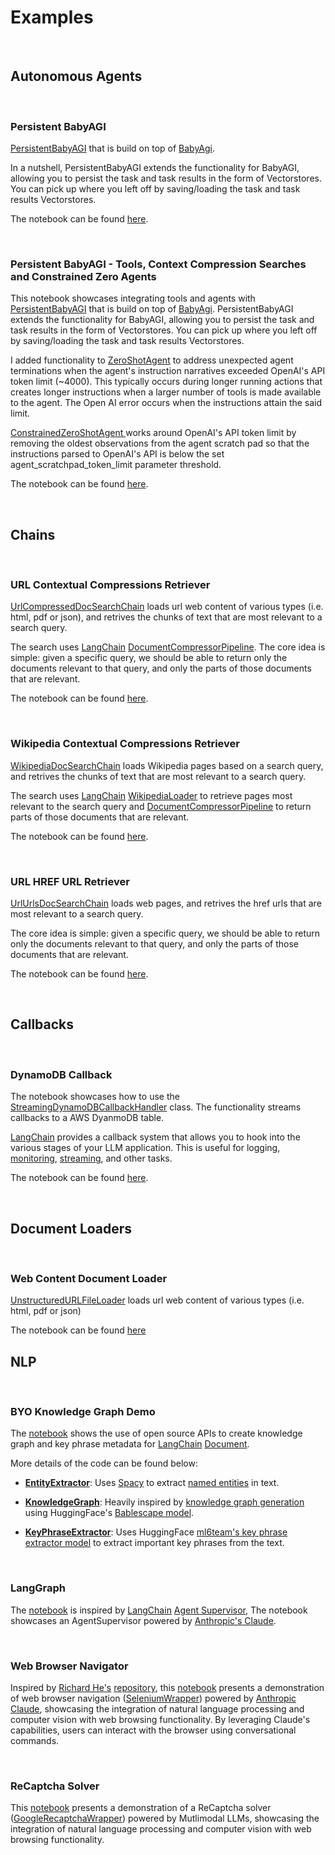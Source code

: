 # Examples
<br>

## Autonomous Agents

<br>

### Persistent BabyAGI

[PersistentBabyAGI](../../slangchain/autonomous_agents/baby_agi.py) that is build on top of [BabyAgi](https://github.com/hwchase17/langchain/blob/master/docs/use_cases/autonomous_agents/baby_agi_with_agent.ipynb).

In a nutshell, PersistentBabyAGI extends the functionality for BabyAGI, allowing you to persist the task and task results in the form of Vectorstores. You can pick up where you left off by saving/loading the task and task results Vectorstores.

The notebook can be found [here](./autonomous_agents/examples/baby_agi.ipynb).

<br>

### Persistent BabyAGI - Tools, Context Compression Searches and Constrained Zero Agents

This notebook showcases integrating tools and agents with [PersistentBabyAGI](../../slangchain/autonomous_agents/baby_agi.py) that is build on top of [BabyAgi](https://github.com/hwchase17/langchain/blob/master/docs/use_cases/autonomous_agents/baby_agi_with_agent.ipynb). PersistentBabyAGI extends the functionality for BabyAGI, allowing you to persist the task and task results in the form of Vectorstores. You can pick up where you left off by saving/loading the task and task results Vectorstores.

I added functionality to [ZeroShotAgent](https://github.com/hwchase17/langchain/blob/master/langchain/agents/mrkl/base.py) to address unexpected agent terminations when the agent's instruction narratives exceeded OpenAI's API token limit (~4000). This typically occurs during longer running actions that creates longer instructions when a larger number of tools is made available to the agent. The Open AI error occurs when the instructions attain the said limit.

[ConstrainedZeroShotAgent ](../../slangchain/agents/constrained_mrkl/base.py) works around OpenAI's API token limit by removing the oldest observations from the agent scratch pad so that the instructions parsed to OpenAI's API is below the set agent_scratchpad_token_limit parameter threshold.

The notebook can be found [here](./autonomous_agents/examples/baby_agi_and_constrained_agents.ipynb).

<br>


## Chains

<br>

### URL Contextual Compressions Retriever

[UrlCompressedDocSearchChain](../../slangchain/chains/url_compressed_doc_search/base.py) loads url web content of various types (i.e. html, pdf or json), and retrives the chunks of text that are most relevant to a search query.

The search uses [LangChain](https://github.com/hwchase17/langchain) [DocumentCompressorPipeline](https://github.com/hwchase17/langchain/blob/master/docs/modules/indexes/retrievers/examples/contextual-compression.ipynb). The core idea is simple: given a specific query, we should be able to return only the documents relevant to that query, and only the parts of those documents that are relevant.

The notebook can be found [here](./chains/examples/url_compressed_doc_search.ipynb).

<br>

### Wikipedia Contextual Compressions Retriever

[WikipediaDocSearchChain](../../slangchain/chains/wikipedia_doc_search/base.py) loads Wikipedia pages based on a search query, and retrives the chunks of text that are most relevant to a search query.

The search uses [LangChain](https://github.com/hwchase17/langchain) [WikipediaLoader](https://github.com/hwchase17/langchain/blob/master/docs/modules/indexes/document_loaders/examples/wikipedia.ipynb) to retrieve pages most relevant to the search query and [DocumentCompressorPipeline](https://github.com/hwchase17/langchain/blob/master/docs/modules/indexes/retrievers/examples/contextual-compression.ipynb) to return parts of those documents that are relevant.

The notebook can be found [here](./chains/examples/wikipedia_doc_search.ipynb).

<br>

### URL HREF URL Retriever

[UrlUrlsDocSearchChain](../../slangchain/chains/url_urls_doc_search/base.py) loads web pages, and retrives the href urls that are most relevant to a search query.

The core idea is simple: given a specific query, we should be able to return only the documents relevant to that query, and only the parts of those documents that are relevant.

The notebook can be found [here](./chains/examples/url_urls_doc_search.ipynb).

<br>

## Callbacks

<br>

### DynamoDB Callback

The notebook showcases how to use the [StreamingDynamoDBCallbackHandler](../../slangchain/callbacks/streaming_aws_ddb.py) class. The functionality streams callbacks to a AWS DyanmoDB table.

[LangChain](https://github.com/hwchase17/langchain) provides a callback system that allows you to hook into the various stages of your LLM application. This is useful for logging, [monitoring](https://python.langchain.com/en/latest/tracing.html), [streaming](https://python.langchain.com/en/latest/modules/models/llms/examples/streaming_llm.html), and other tasks.

The notebook can be found [here](./callbacks/examples/streaming_aws_ddb.ipynb).

<br>

## Document Loaders

<br>

### Web Content Document Loader

[UnstructuredURLFileLoader](../../document_loaders/url_file.py) loads url web content of various types (i.e. html, pdf or json)

The notebook can be found [here](./document_loaders/examples/url_file.ipynb)


## NLP

<br>

### BYO Knowledge Graph Demo


The [notebook](knowledge_graph/examples/byo_knowledge_graph.ipynb) shows the use of open source APIs to create knowledge graph and key phrase metadata for [LangChain](https://github.com/hwchase17/langchain) [Document](https://github.com/hwchase17/langchain/blob/1ff7c958b0a84b08c84eebba958b5b3fb0e6e409/langchain/schema.py#L269). 

More details of the code can be found below:

- [**EntityExtractor**](../../slangchain/nlp/ner/entity_extractor.py): Uses [Spacy](https://spacy.io/) to extract [named entities](https://machinelearningknowledge.ai/named-entity-recognition-ner-in-spacy-library/) in text.

- [**KnowledgeGraph**](../../slangchain/nlp/ner/knowledge_graph.py): Heavily inspired by [knowledge graph generation](https://medium.com/nlplanet/building-a-knowledge-base-from-texts-a-full-practical-example-8dbbffb912fa) using HuggingFace's [Bablescape model](https://huggingface.co/Babelscape/rebel-large).

- [**KeyPhraseExtractor**](../../slangchain/nlp/ner/phrase_extractor.py): Uses HuggingFace [ml6team's key phrase extractor model](https://huggingface.co/ml6team/keyphrase-extraction-distilbert-inspec) to extract important key phrases from the text.

<br>

### LangGraph


The [notebook](graphs/examples/anthropic/agent_supervisor.ipynb) is inspired by [LangChain](https://github.com/hwchase17/langchain) [Agent Supervisor](https://github.com/langchain-ai/langgraph/blob/main/examples/multi_agent/agent_supervisor.ipynb), The notebook showcases an AgentSupervisor powered by [Anthropic's Claude](https://www.anthropic.com/news/claude-3-family).

<br>

### Web Browser Navigator

Inspired by [Richard He's](https://twitter.com/RealRichomie) [repository](https://github.com/richardyc/Chrome-GPT/blob/main/README.md), this [notebook](tools/examples/anthropic/selenium.ipynb) presents a demonstration of web browser navigation ([SeleniumWrapper](../../slangchain/tools/selenium/tool.py)) powered by [Anthropic](https://www.anthropic.com/) [Claude](https://www.anthropic.com/claude), showcasing the integration of natural language processing and computer vision with web browsing functionality. By leveraging Claude's capabilities, users can interact with the browser using conversational commands.

<br>

### ReCaptcha Solver

This [notebook](tools/examples/selenium_recaptcha.ipynb) presents a demonstration of a ReCaptcha solver ([GoogleRecaptchaWrapper](../../slangchain/tools/selenium/tool.py)) powered by Mutlimodal LLMs, showcasing the integration of natural language processing and computer vision with web browsing functionality.

